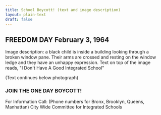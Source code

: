 ```yaml
---
title: School Boycott! (text and image description)
layout: plain-text
draft: false
---
```


## FREEDOM DAY February 3, 1964

Image description: a black child is inside a building looking through a broken window pane. Their arms are crossed and resting on the window ledge and they have an unhappy expression. Text on top of the image reads, "I Don't Have A Good Integrated School"

(Text continues below photograph)

### JOIN THE ONE DAY BOYCOTT!

For Information Call: (Phone numbers for Bronx, Brooklyn, Queens, Manhattan) City Wide Committee for Integrated Schools
